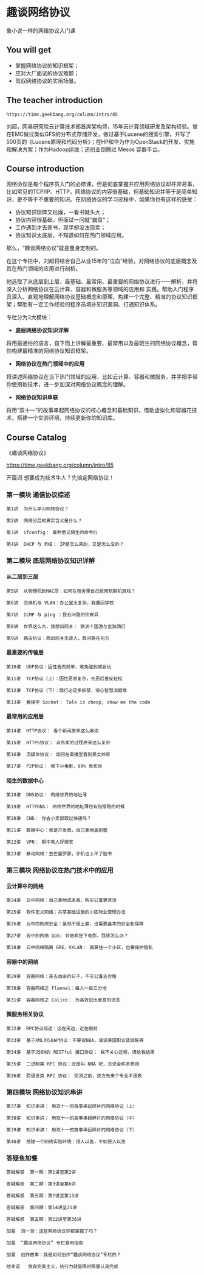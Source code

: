# 趣谈网络协议

象小说一样的网络协议入门课

## You will get 

+ 掌握网络协议的知识框架；
+ 应对大厂面试的协议难题；
+ 驾驭网络协议的实用场景。

## The teacher introduction

```
https://time.geekbang.org/column/intro/85
```

刘超，网易研究院云计算技术部首席架构师，15年云计算领域研发及架构经验。曾在EMC做过类似GFS的分布式存储开发，做过基于Lucene的搜索引擎，并写了 500页的《Lucene原理和代码分析》；在HP和华为作为OpenStack的开发、实施和解决方案；作为Hadoop运维；还创业倒腾过 Mesos 容器平台。

## Course introduction

网络协议是每个程序员入门的必修课，但是彻底掌握并应用网络协议却并非易事，比如常见的TCP/IP、HTTP。网络协议的内容很基础，但基础知识并等于是简单知识，更不等于不重要的知识。在网络协议的学习过程中，如果你也有这样的感受：

+ 协议知识琐碎又枯燥，一看书就头大；
+ 协议内容很基础，但面试一问就“崩盘”；
+ 工作遇到才去差书，现学却没法现卖；
+ 协议知识太底层，不知道如何在热门领域应用。

那么，“趣谈网络协议”就是量身定制的。

在这个专栏中，刘超将结合自己从业15年的“泣血”经验，对网络协议的底层概念及其在热门领域的应用进行剖析。

他选取了从底层到上层，最基础、最常用、最重要的网络协议进行一一解析，并将深入分析网络协议在云计算、容器和微服务等领域的应用和 实践。帮助入门程序员深入、直观地理解网络协议基础概念和原理，构建一个完整、精准的协议知识框架；帮助有一定工作经验的程序员填补知识漏洞、打通知识体系。

专栏分为3大模块：

+ **底层网络协议知识详解**

将用最通俗的语言，自下而上讲解最重要、最常用以及最陌生的网络协议概念，帮你构建最精准的网络协议知识框架。

+ **网络协议在热门领域中的应用**

将讲述网络协议在当下热门领域的应用，比如云计算、容器和微服务，并手把手带你使用新技术，进一步加深对网络协议概念的理解。

+ **网络协议知识串联**

将用“双十一”的故事串起网络协议的核心概念和基础知识，借助虚拟化和容器花技术，搭建一个实验环境，持续更新你的知识库。

## Course Catalog

《趣谈网络协议》

https://time.geekbang.org/column/intro/85

开篇词  想要成为技术牛人？先搞定网络协议！

### 第一模块  通信协议综述
```
第1讲  为什么学习网络协议？

第2讲  网络分层的真实含义是什么？

第3讲  ifconfig： 最熟悉又陌生的命令行

第4讲  DHCP 与 PXE： IP是怎么来的，又是怎么没的？

```

### 第二模块 底层网络协议知识详解

#### 从二层到三层

```
第5讲  从物理机到MAC层：如何在宿舍里自己组网玩联机游戏？

第6讲  交换机与 VLAN：办公室太复杂，我要回学校

第7讲  ICMP 与 ping ：投石问路的侦察兵

第8讲  世界这么大，我想出网关： 欧洲十国游与玄奘西行

第9讲  路由协议：西出网关无故人，敢问路在何方

```

#### 最重要的传输层

```
第10讲  UDP协议：因性善而简单，难免碰到城会玩

第11讲  TCP协议（上）：因性恶而复杂，先恶后善反轻松

第12讲  TCP协议（下）：西行必定多妖孽，恒心智慧消磨难

第13讲  套接字 Socket： Talk is cheap, show me the code

```

#### 最常用的应用层

```
第14讲  HTTP协议： 看个新闻原来这么麻烦

第15讲  HTTPS协议： 点外卖的过程原来这么复杂

第16讲  流媒体协议： 如何在直播里看到美女帅哥

第17讲  P2P协议： 我下小电影，99% 急死你

```

#### 陌生的数据中心

```
第18讲  DNS协议： 网络世界的地址薄

第19讲  HTTPDNS： 网络世界的地址薄也有指错路的时候

第20讲  CND： 你去小卖部取过快递吗？

第21讲  数据中心：我是开发商，自己拿地盖别墅

第22讲  VPN： 朝中有人好做官

第23讲  移动网络：去巴塞罗那，手机也上不了脸书

```

### 第三模块  网络协议在热门技术中的应用

#### 云计算中的网络

```
第24讲  云中网络：自己拿地成本高，购买公寓更灵活

第25讲  软件定义网络：共享基础设施的小区物业管理办法

第26讲  云中的网络安全：虽然不是土豪，也需要基本的安全和保障

第27讲  云中的网络 QoS: 邻居疯狂下电影，我该怎么办？

第28讲  云中网络隔离 GRE、VXLAN： 就算住一个小区，也要保护隐私

```

#### 容器中的网络
```
第29讲  容器网络：来去自由的日子，不买公寓去合租

第30讲  容器网络之 Flannel：每人一亩三分地

第31讲  容器网络之 Calico： 为高效说出善意的谎言

```

#### 微服务相关协议

```
第32讲  RPC协议综述：远在天边，近在眼前

第33讲  基于XML的SOAP协议：不要说NBA，请说美国职业篮球联赛

第34讲  基于JSON的 RESTful 接口协议： 我不关心过程，请给我结果

第35讲  二进制类 RPC 协议：还是叫 NBA 吧，总说全称多费劲

第36讲  跨语言类 RPC 协议： 交流之前，双方先来个专业术语表

```

### 第四模块  网络协议知识串讲

```
第37讲  知识串讲： 用双十一的故事串起碎片的网络协议（上）

第38讲  知识串讲： 用双十一的故事串起碎片的网络协议（中）

第39讲  知识串讲： 用双十一的故事串起碎片的网络协议（下）

第40讲  搭建一个网络实验环境：授人以鱼，不如授人以渔

```

### 答疑鱼加餐

```
答疑解惑  第一期：第1讲至第2讲

答疑解惑  第二期：第3讲至第6讲

答疑解惑  第三期：第7讲至第13讲

答疑解惑  第四期：第14讲至21讲

答疑解惑  第五期：第22讲至第36讲

加餐  测一测：这些网络协议你都掌握了吗？

加餐  “趣谈网络协议” 专栏食用指南

加餐  创作故事：我是如何创作“趣谈网络协议”专栏的？

结束语   放弃完美主义，执行力就是限时限量认真完成

```

